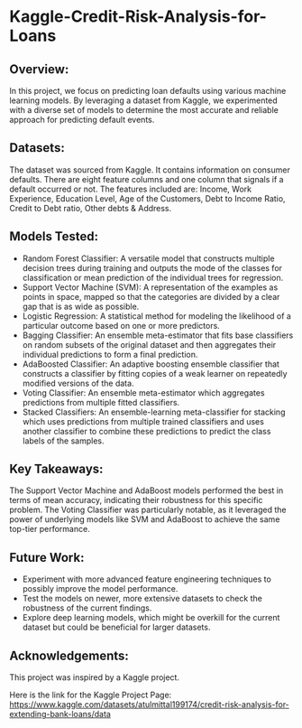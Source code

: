 # Kaggle-Credit-Risk-Analysis-for-Loans

## **Overview:**

In this project, we focus on predicting loan defaults using various machine learning models. By leveraging a dataset from Kaggle, we experimented with a diverse set of models to determine the most accurate and reliable approach for predicting default events.

## **Datasets:**

The dataset was sourced from Kaggle. It contains information on consumer defaults. There are eight feature columns and one column that signals if a default occurred or not. The features included are: Income, Work Experience, Education Level, Age of the Customers, Debt to Income Ratio, Credit to Debt ratio, Other debts & Address.

## **Models Tested:**

- Random Forest Classifier: A versatile model that constructs multiple decision trees during training and outputs the mode of the classes for classification or mean prediction of the individual trees for regression.
- Support Vector Machine (SVM): A representation of the examples as points in space, mapped so that the categories are divided by a clear gap that is as wide as possible.
- Logistic Regression: A statistical method for modeling the likelihood of a particular outcome based on one or more predictors.
- Bagging Classifier: An ensemble meta-estimator that fits base classifiers on random subsets of the original dataset and then aggregates their individual predictions to form a final prediction.
- AdaBoosted Classifier: An adaptive boosting ensemble classifier that constructs a classifier by fitting copies of a weak learner on repeatedly modified versions of the data.
- Voting Classifier: An ensemble meta-estimator which aggregates predictions from multiple fitted classifiers.
- Stacked Classifiers: An ensemble-learning meta-classifier for stacking which uses predictions from multiple trained classifiers and uses another classifier to combine these predictions to predict the class labels of the samples.

## **Key Takeaways:**

The Support Vector Machine and AdaBoost models performed the best in terms of mean accuracy, indicating their robustness for this specific problem.
The Voting Classifier was particularly notable, as it leveraged the power of underlying models like SVM and AdaBoost to achieve the same top-tier performance.

## **Future Work:**

- Experiment with more advanced feature engineering techniques to possibly improve the model performance.
- Test the models on newer, more extensive datasets to check the robustness of the current findings.
- Explore deep learning models, which might be overkill for the current dataset but could be beneficial for larger datasets.

## **Acknowledgements:**

This project was inspired by a Kaggle project. 

Here is the link for the Kaggle Project Page: https://www.kaggle.com/datasets/atulmittal199174/credit-risk-analysis-for-extending-bank-loans/data

